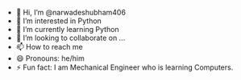- 👋 Hi, I’m @narwadeshubham406
- 👀 I’m interested in Python
- 🌱 I’m currently learning Python
- 💞️ I’m looking to collaborate on ...
- 📫 How to reach me 
- 😄 Pronouns: he/him
- ⚡ Fun fact: I am Mechanical Engineer who is learning Computers.

<!---
narwadeshubham406/narwadeshubham406 is a ✨ special ✨ repository because its `README.md` (this file) appears on your GitHub profile.
You can click the Preview link to take a look at your changes.
--->

